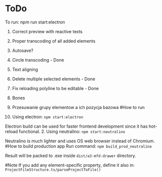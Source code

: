 # ToDo

To run:
npm run start:electron

1. Correct preview with reactive texts
2. Proper transcoding of all added elements
3. Autosave?
4. Circle transcoding - Done
5. Text aligning
6. Delete multiple selected elements - Done
7. Fix reloading polyline to be editable - Done
8. Bones

9. Przesuwanie grupy elementow a ich pozycja bazowa
#How to run
1. Using electron:
   ```npm start:electron```

  Electron build can be used for faster frontend development since it has hot-reload functional.
2. Using neutralino:
      ```npm start:neutralino```
   
Neutralino is much lighter and uses OS web browser instead of Chromium.
#How to build production app
Run command: `npm build_prod_neutralino`

Result will be packed to .exe inside `dist/a3-mfd-drawer` directory.


#Note
If you add any element-specific property, define it also in:
`ProjectFileStructure.ts/parseProjectToFile()`

